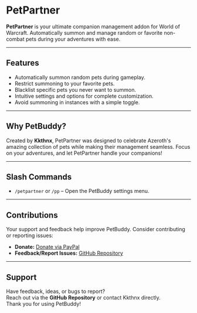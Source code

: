 # PetPartner

**PetPartner** is your ultimate companion management addon for World of Warcraft. Automatically summon and manage random or favorite non-combat pets during your adventures with ease.

---

## Features

- Automatically summon random pets during gameplay.
- Restrict summoning to your favorite pets.
- Blacklist specific pets you never want to summon.
- Intuitive settings and options for complete customization.
- Avoid summoning in instances with a simple toggle.

---

## Why PetBuddy?

Created by **Kkthnx**, PetPartner was designed to celebrate Azeroth's amazing collection of pets while making their management seamless. Focus on your adventures, and let PetPartner handle your companions!

---

## Slash Commands

- `/petpartner` or `/pp` – Open the PetBuddy settings menu.

---

## Contributions

Your support and feedback help improve PetBuddy. Consider contributing or reporting issues:

- **Donate:** [Donate via PayPal](https://www.paypal.com/paypalme/kkthnxtv)
- **Feedback/Report Issues:** [GitHub Repository](https://github.com/Kkthnx-Wow/PetPartner)

---

## Support

Have feedback, ideas, or bugs to report?  
Reach out via the **GitHub Repository** or contact Kkthnx directly.  
Thank you for using PetBuddy!
